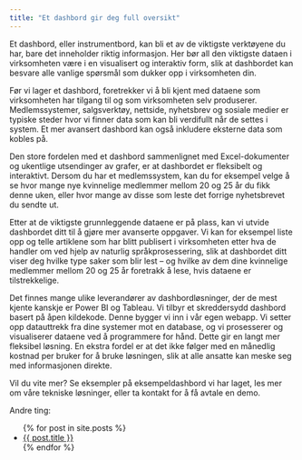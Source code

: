 ```yaml
---
title: "Et dashbord gir deg full oversikt"
---
```

Et dashbord, eller instrumentbord, kan bli et av de viktigste verktøyene du har, bare det inneholder riktig informasjon. Her bør all den viktigste dataen i virksomheten være i en visualisert og interaktiv form, slik at dashbordet kan besvare alle vanlige spørsmål som dukker opp i virksomheten din.

Før vi lager et dashbord, foretrekker vi å bli kjent med dataene som virksomheten har tilgang til og som virksomheten selv produserer. Medlemssystemer, salgsverktøy, nettside, nyhetsbrev og sosiale medier er typiske steder hvor vi finner data som kan bli verdifullt når de settes i system. Et mer avansert dashbord kan også inkludere eksterne data som kobles på. 

Den store fordelen med et dashbord sammenlignet med Excel-dokumenter og ukentlige utsendinger av grafer, er at dashbordet er fleksibelt og interaktivt. Dersom du har et medlemssystem, kan du for eksempel velge å se hvor mange nye kvinnelige medlemmer mellom 20 og 25 år du fikk denne uken, eller hvor mange av disse som leste det forrige nyhetsbrevet du sendte ut. 

Etter at de viktigste grunnleggende dataene er på plass, kan vi utvide dashbordet ditt til å gjøre mer avanserte oppgaver. Vi kan for eksempel liste opp og telle artiklene som har blitt publisert i virksomheten etter hva de handler om ved hjelp av naturlig språkprosessering, slik at dashbordet ditt viser deg hvilke type saker som blir lest – og hvilke av dem dine kvinnelige medlemmer mellom 20 og 25 år foretrakk å lese, hvis dataene er tilstrekkelige.

Det finnes mange ulike leverandører av dashbordløsninger, der de mest kjente kanskje er Power BI og Tableau. Vi tilbyr et skreddersydd dashbord basert på åpen kildekode. Denne bygger vi inn i vår egen webapp. Vi setter opp datauttrekk fra dine systemer mot en database, og vi prosesserer og visualiserer dataene ved å programmere for hånd. Dette gir en langt mer fleksibel løsning. En ekstra fordel er at det ikke følger med en månedlig kostnad per bruker for å bruke løsningen, slik at alle ansatte kan meske seg med informasjonen direkte. 

Vil du vite mer? Se eksempler på eksempeldashbord vi har laget, les mer om våre tekniske løsninger, eller ta kontakt for å få avtale en demo.

Andre ting:
<ul>
  {% for post in site.posts %}
    <li>
      <a href="{{ post.url }}">{{ post.title }}</a>
    </li>
  {% endfor %}
</ul>